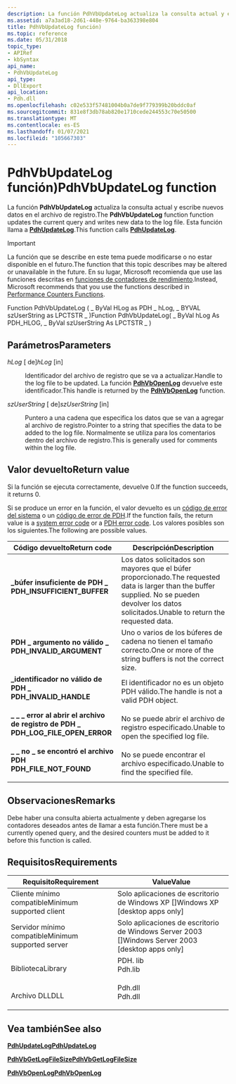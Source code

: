 ```yaml
---
description: La función PdhVbUpdateLog actualiza la consulta actual y escribe nuevos datos en el archivo de registro. Esta función llama a PdhUpdateLog.
ms.assetid: a7a3ad18-2d61-448e-9764-ba363398e804
title: PdhVbUpdateLog función)
ms.topic: reference
ms.date: 05/31/2018
topic_type:
- APIRef
- kbSyntax
api_name:
- PdhVbUpdateLog
api_type:
- DllExport
api_location:
- Pdh.dll
ms.openlocfilehash: c02e533f57481004b0a7de9f779399b20bddc0af
ms.sourcegitcommit: 831e8f3db78ab820e1710cede244553c70e50500
ms.translationtype: MT
ms.contentlocale: es-ES
ms.lasthandoff: 01/07/2021
ms.locfileid: "105667303"
---
```

# <a name="pdhvbupdatelog-function"></a><span data-ttu-id="c2174-104">PdhVbUpdateLog función)</span><span class="sxs-lookup"><span data-stu-id="c2174-104">PdhVbUpdateLog function</span></span>

<span data-ttu-id="c2174-105">La función **PdhVbUpdateLog** actualiza la consulta actual y escribe nuevos datos en el archivo de registro.</span><span class="sxs-lookup"><span data-stu-id="c2174-105">The **PdhVbUpdateLog** function function updates the current query and writes new data to the log file.</span></span> <span data-ttu-id="c2174-106">Esta función llama a [**PdhUpdateLog**](/windows/desktop/api/Pdh/nf-pdh-pdhupdateloga).</span><span class="sxs-lookup"><span data-stu-id="c2174-106">This function calls [**PdhUpdateLog**](/windows/desktop/api/Pdh/nf-pdh-pdhupdateloga).</span></span>

> [!IMPORTANT]
> <span data-ttu-id="c2174-107">La función que se describe en este tema puede modificarse o no estar disponible en el futuro.</span><span class="sxs-lookup"><span data-stu-id="c2174-107">The function that this topic describes may be altered or unavailable in the future.</span></span> <span data-ttu-id="c2174-108">En su lugar, Microsoft recomienda que use las funciones descritas en [funciones de contadores de rendimiento](performance-counters-functions.md).</span><span class="sxs-lookup"><span data-stu-id="c2174-108">Instead, Microsoft recommends that you use the functions described in [Performance Counters Functions](performance-counters-functions.md).</span></span>

<span data-ttu-id="c2174-109">Function PdhVbUpdateLog ( \_ ByVal HLog as PDH \_ hLog, \_ BYVAL szUserString as LPCTSTR \_ )</span><span class="sxs-lookup"><span data-stu-id="c2174-109">Function PdhVbUpdateLog( \_ ByVal hLog As PDH\_HLOG, \_ ByVal szUserString As LPCTSTR \_ )</span></span>

## <a name="parameters"></a><span data-ttu-id="c2174-110">Parámetros</span><span class="sxs-lookup"><span data-stu-id="c2174-110">Parameters</span></span>

<dl> <dt>

<span data-ttu-id="c2174-111">*hLog* \[ de\]</span><span class="sxs-lookup"><span data-stu-id="c2174-111">*hLog* \[in\]</span></span>
</dt> <dd>

<span data-ttu-id="c2174-112">Identificador del archivo de registro que se va a actualizar.</span><span class="sxs-lookup"><span data-stu-id="c2174-112">Handle to the log file to be updated.</span></span> <span data-ttu-id="c2174-113">La función [**PdhVbOpenLog**](pdhvbopenlog.md) devuelve este identificador.</span><span class="sxs-lookup"><span data-stu-id="c2174-113">This handle is returned by the [**PdhVbOpenLog**](pdhvbopenlog.md) function.</span></span>

</dd> <dt>

<span data-ttu-id="c2174-114">*szUserString* \[ de\]</span><span class="sxs-lookup"><span data-stu-id="c2174-114">*szUserString* \[in\]</span></span>
</dt> <dd>

<span data-ttu-id="c2174-115">Puntero a una cadena que especifica los datos que se van a agregar al archivo de registro.</span><span class="sxs-lookup"><span data-stu-id="c2174-115">Pointer to a string that specifies the data to be added to the log file.</span></span> <span data-ttu-id="c2174-116">Normalmente se utiliza para los comentarios dentro del archivo de registro.</span><span class="sxs-lookup"><span data-stu-id="c2174-116">This is generally used for comments within the log file.</span></span>

</dd> </dl>

## <a name="return-value"></a><span data-ttu-id="c2174-117">Valor devuelto</span><span class="sxs-lookup"><span data-stu-id="c2174-117">Return value</span></span>

<span data-ttu-id="c2174-118">Si la función se ejecuta correctamente, devuelve 0.</span><span class="sxs-lookup"><span data-stu-id="c2174-118">If the function succeeds, it returns 0.</span></span>

<span data-ttu-id="c2174-119">Si se produce un error en la función, el valor devuelto es un [código de error del sistema](/windows/desktop/Debug/system-error-codes) o un [código de error de PDH](pdh-error-codes.md).</span><span class="sxs-lookup"><span data-stu-id="c2174-119">If the function fails, the return value is a [system error code](/windows/desktop/Debug/system-error-codes) or a [PDH error code](pdh-error-codes.md).</span></span> <span data-ttu-id="c2174-120">Los valores posibles son los siguientes.</span><span class="sxs-lookup"><span data-stu-id="c2174-120">The following are possible values.</span></span>



| <span data-ttu-id="c2174-121">Código devuelto</span><span class="sxs-lookup"><span data-stu-id="c2174-121">Return code</span></span>                                                                                                | <span data-ttu-id="c2174-122">Descripción</span><span class="sxs-lookup"><span data-stu-id="c2174-122">Description</span></span>                                                                                            |
|------------------------------------------------------------------------------------------------------------|--------------------------------------------------------------------------------------------------------|
| <dl> <span data-ttu-id="c2174-123"><dt>**\_búfer insuficiente de PDH \_**</dt></span><span class="sxs-lookup"><span data-stu-id="c2174-123"><dt>**PDH\_INSUFFICIENT\_BUFFER**</dt></span></span> </dl>   | <span data-ttu-id="c2174-124">Los datos solicitados son mayores que el búfer proporcionado.</span><span class="sxs-lookup"><span data-stu-id="c2174-124">The requested data is larger than the buffer supplied.</span></span> <span data-ttu-id="c2174-125">No se pueden devolver los datos solicitados.</span><span class="sxs-lookup"><span data-stu-id="c2174-125">Unable to return the requested data.</span></span><br/> |
| <dl> <span data-ttu-id="c2174-126"><dt>**PDH \_ argumento no válido \_**</dt></span><span class="sxs-lookup"><span data-stu-id="c2174-126"><dt>**PDH\_INVALID\_ARGUMENT**</dt></span></span> </dl>      | <span data-ttu-id="c2174-127">Uno o varios de los búferes de cadena no tienen el tamaño correcto.</span><span class="sxs-lookup"><span data-stu-id="c2174-127">One or more of the string buffers is not the correct size.</span></span><br/>                                  |
| <dl> <span data-ttu-id="c2174-128"><dt>**\_identificador no válido de PDH \_**</dt></span><span class="sxs-lookup"><span data-stu-id="c2174-128"><dt>**PDH\_INVALID\_HANDLE**</dt></span></span> </dl>        | <span data-ttu-id="c2174-129">El identificador no es un objeto PDH válido.</span><span class="sxs-lookup"><span data-stu-id="c2174-129">The handle is not a valid PDH object.</span></span><br/>                                                       |
| <dl> <span data-ttu-id="c2174-130"><dt>**\_ \_ \_ error al abrir el archivo de registro de PDH \_**</dt></span><span class="sxs-lookup"><span data-stu-id="c2174-130"><dt>**PDH\_LOG\_FILE\_OPEN\_ERROR**</dt></span></span> </dl> | <span data-ttu-id="c2174-131">No se puede abrir el archivo de registro especificado.</span><span class="sxs-lookup"><span data-stu-id="c2174-131">Unable to open the specified log file.</span></span><br/>                                                      |
| <dl> <span data-ttu-id="c2174-132"><dt>**\_ \_ no \_ se encontró el archivo PDH**</dt></span><span class="sxs-lookup"><span data-stu-id="c2174-132"><dt>**PDH\_FILE\_NOT\_FOUND**</dt></span></span> </dl>       | <span data-ttu-id="c2174-133">No se puede encontrar el archivo especificado.</span><span class="sxs-lookup"><span data-stu-id="c2174-133">Unable to find the specified file.</span></span><br/>                                                          |



 

## <a name="remarks"></a><span data-ttu-id="c2174-134">Observaciones</span><span class="sxs-lookup"><span data-stu-id="c2174-134">Remarks</span></span>

<span data-ttu-id="c2174-135">Debe haber una consulta abierta actualmente y deben agregarse los contadores deseados antes de llamar a esta función.</span><span class="sxs-lookup"><span data-stu-id="c2174-135">There must be a currently opened query, and the desired counters must be added to it before this function is called.</span></span>

## <a name="requirements"></a><span data-ttu-id="c2174-136">Requisitos</span><span class="sxs-lookup"><span data-stu-id="c2174-136">Requirements</span></span>



| <span data-ttu-id="c2174-137">Requisito</span><span class="sxs-lookup"><span data-stu-id="c2174-137">Requirement</span></span> | <span data-ttu-id="c2174-138">Value</span><span class="sxs-lookup"><span data-stu-id="c2174-138">Value</span></span> |
|-------------------------------------|------------------------------------------------------------------------------------|
| <span data-ttu-id="c2174-139">Cliente mínimo compatible</span><span class="sxs-lookup"><span data-stu-id="c2174-139">Minimum supported client</span></span><br/> | <span data-ttu-id="c2174-140">Solo aplicaciones de escritorio de Windows XP \[\]</span><span class="sxs-lookup"><span data-stu-id="c2174-140">Windows XP \[desktop apps only\]</span></span><br/>                                        |
| <span data-ttu-id="c2174-141">Servidor mínimo compatible</span><span class="sxs-lookup"><span data-stu-id="c2174-141">Minimum supported server</span></span><br/> | <span data-ttu-id="c2174-142">Solo aplicaciones de escritorio de Windows Server 2003 \[\]</span><span class="sxs-lookup"><span data-stu-id="c2174-142">Windows Server 2003 \[desktop apps only\]</span></span><br/>                               |
| <span data-ttu-id="c2174-143">Biblioteca</span><span class="sxs-lookup"><span data-stu-id="c2174-143">Library</span></span><br/>                  | <dl> <span data-ttu-id="c2174-144"><dt>PDH. lib</dt></span><span class="sxs-lookup"><span data-stu-id="c2174-144"><dt>Pdh.lib</dt></span></span> </dl> |
| <span data-ttu-id="c2174-145">Archivo DLL</span><span class="sxs-lookup"><span data-stu-id="c2174-145">DLL</span></span><br/>                      | <dl> <span data-ttu-id="c2174-146"><dt>Pdh.dll</dt></span><span class="sxs-lookup"><span data-stu-id="c2174-146"><dt>Pdh.dll</dt></span></span> </dl> |



## <a name="see-also"></a><span data-ttu-id="c2174-147">Vea también</span><span class="sxs-lookup"><span data-stu-id="c2174-147">See also</span></span>

<dl> <dt>

[<span data-ttu-id="c2174-148">**PdhUpdateLog**</span><span class="sxs-lookup"><span data-stu-id="c2174-148">**PdhUpdateLog**</span></span>](/windows/desktop/api/Pdh/nf-pdh-pdhupdateloga)
</dt> <dt>

[<span data-ttu-id="c2174-149">**PdhVbGetLogFileSize**</span><span class="sxs-lookup"><span data-stu-id="c2174-149">**PdhVbGetLogFileSize**</span></span>](pdhvbgetlogfilesize.md)
</dt> <dt>

[<span data-ttu-id="c2174-150">**PdhVbOpenLog**</span><span class="sxs-lookup"><span data-stu-id="c2174-150">**PdhVbOpenLog**</span></span>](pdhvbopenlog.md)
</dt> </dl>

 


